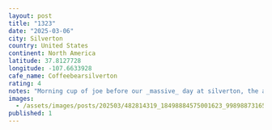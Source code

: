 ```yaml
---
layout: post
title: "1323"
date: "2025-03-06"
city: Silverton
country: United States
continent: North America
latitude: 37.8127728
longitude: -107.6633928
cafe_name: Coffeebearsilverton
rating: 4
notes: "Morning cup of joe before our _massive_ day at silverton, the adorable , everyone on our day recognized 's breakfast burrito.  The dark star was fantastic. #worldcoffeetour"
images:
  - /assets/images/posts/202503/482814319_18498884575001623_998988731654304764_n_18022986932439237.jpg
published: 1
---
```

